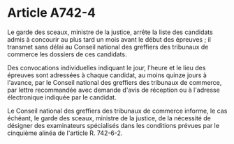 # Article A742-4

Le garde des sceaux, ministre de la justice, arrête la liste des candidats admis à concourir au plus tard un mois avant le début des épreuves ; il transmet sans délai au Conseil national des greffiers des tribunaux de commerce les dossiers de ces candidats.

Des convocations individuelles indiquant le jour, l'heure et le lieu des épreuves sont adressées à chaque candidat, au moins quinze jours à l'avance, par le Conseil national des greffiers des tribunaux de commerce, par lettre recommandée avec demande d'avis de réception ou à l'adresse électronique indiquée par le candidat.

Le Conseil national des greffiers des tribunaux de commerce informe, le cas échéant, le garde des sceaux, ministre de la justice, de la nécessité de désigner des examinateurs spécialisés dans les conditions prévues par le cinquième alinéa de l'article R. 742-6-2.
